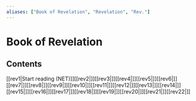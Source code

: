 ```yaml
---
aliases: ["Book of Revelation", "Revelation", "Rev."]
---
```

# Book of Revelation
## Contents
[[rev1|Start reading (NET)]][[rev2|]][[rev3|]][[rev4|]][[rev5|]][[rev6|]][[rev7|]][[rev8|]][[rev9|]][[rev10|]][[rev11|]][[rev12|]][[rev13|]][[rev14|]][[rev15|]][[rev16|]][[rev17|]][[rev18|]][[rev19|]][[rev20|]][[rev21|]][[rev22|]]